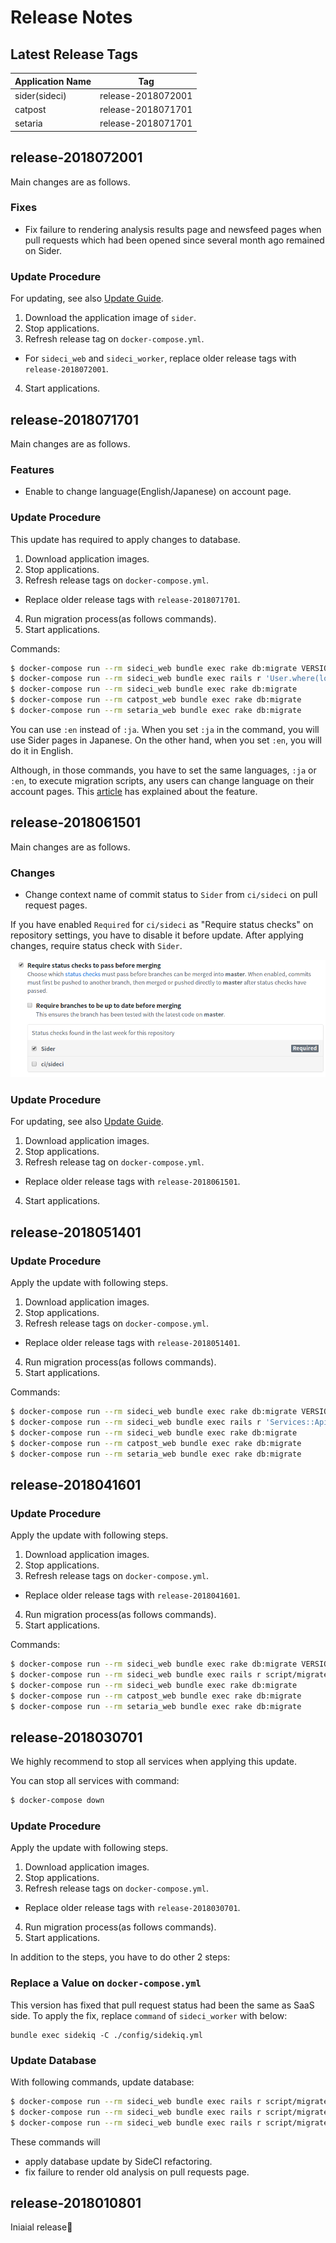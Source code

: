 # Release Notes

## Latest Release Tags

| Application Name | Tag |
| ------------- | ------- |
| sider(sideci) | release-2018072001 |
| catpost | release-2018071701 |
| setaria | release-2018071701|

## release-2018072001
Main changes are as follows.

### Fixes
* Fix failure to rendering analysis results page and newsfeed pages when pull requests which had been opened since several month ago remained on Sider.

### Update Procedure
For updating, see also [Update Guide](/onpremise/quick_start/update).

1. Download the application image of `sider`.
2. Stop applications.
3. Refresh release tag on `docker-compose.yml`.
  * For `sideci_web` and `sideci_worker`, replace older release tags with `release-2018072001`.
4. Start applications.

## release-2018071701
Main changes are as follows.

### Features
* Enable to change language(English/Japanese) on account page.

### Update Procedure
This update has required to apply changes to database.

1. Download application images.
2. Stop applications.
3. Refresh release tags on `docker-compose.yml`.
  * Replace older release tags with `release-2018071701`.
4. Run migration process(as follows commands).
5. Start applications.

Commands:

```sh
$ docker-compose run --rm sideci_web bundle exec rake db:migrate VERSION=20180621063716
$ docker-compose run --rm sideci_web bundle exec rails r 'User.where(locale: nil).find_each { |user| user.update!(locale: :ja) }'
$ docker-compose run --rm sideci_web bundle exec rake db:migrate
$ docker-compose run --rm catpost_web bundle exec rake db:migrate
$ docker-compose run --rm setaria_web bundle exec rake db:migrate
```

You can use `:en` instead of `:ja`. When you set `:ja` in the command, you will use Sider pages in Japanese. On the other hand, when you set `:en`, you will do it in English.

Although, in those commands, you have to set the same languages, `:ja` or `:en`, to execute migration scripts, any users can change language on their account pages. This [article](https://blog.sideci.com/setting-language-preferences-in-your-account-bb3ee6b42a07) has explained about the feature.

## release-2018061501
Main changes are as follows.

### Changes
* Change context name of commit status to `Sider` from `ci/sideci` on pull request pages.

If you have enabled `Required` for `ci/sideci` as "Require status checks" on repository settings, you have to disable it before update. After applying changes, require status check with `Sider`.

![Commit Status Context](../../.gitbook/assets/commit-status-context.png)

### Update Procedure
For updating, see also [Update Guide](/onpremise/quick_start/update).

1. Download application images.
2. Stop applications.
3. Refresh release tag on `docker-compose.yml`.
  * Replace older release tags with `release-2018061501`.
4. Start applications.

## release-2018051401
### Update Procedure
Apply the update with following steps.

1. Download application images.
2. Stop applications.
3. Refresh release tags on `docker-compose.yml`.
  * Replace older release tags with `release-2018051401`.
4. Run migration process(as follows commands).
5. Start applications.

Commands:

```sh
$ docker-compose run --rm sideci_web bundle exec rake db:migrate VERSION=20180423083742
$ docker-compose run --rm sideci_web bundle exec rails r 'Services::ApiCacheRefreshService.refresh_all!'
$ docker-compose run --rm sideci_web bundle exec rake db:migrate
$ docker-compose run --rm catpost_web bundle exec rake db:migrate
$ docker-compose run --rm setaria_web bundle exec rake db:migrate
```

## release-2018041601
### Update Procedure
Apply the update with following steps.

1. Download application images.
2. Stop applications.
3. Refresh release tags on `docker-compose.yml`.
  * Replace older release tags with `release-2018041601`.
4. Run migration process(as follows commands).
5. Start applications.

Commands:

```sh
$ docker-compose run --rm sideci_web bundle exec rake db:migrate VERSION=20180326070805
$ docker-compose run --rm sideci_web bundle exec rails r script/migrate/20180402_set_display_name_from_name_in_organizations.rb
$ docker-compose run --rm sideci_web bundle exec rake db:migrate
$ docker-compose run --rm catpost_web bundle exec rake db:migrate
$ docker-compose run --rm setaria_web bundle exec rake db:migrate
```

## release-2018030701
We highly recommend to stop all services when applying this update.

You can stop all services with command:

```sh
$ docker-compose down
```

### Update Procedure
Apply the update with following steps.

1. Download application images.
2. Stop applications.
3. Refresh release tags on `docker-compose.yml`.
  * Replace older release tags with `release-2018030701`.
4. Run migration process(as follows commands).
5. Start applications.

In addition to the steps, you have to do other 2 steps:

### Replace a Value on `docker-compose.yml`
This version has fixed that pull request status had been the same as SaaS side. To apply the fix, replace `command` of `sideci_worker` with below:

```
bundle exec sidekiq -C ./config/sidekiq.yml
```

### Update Database
With following commands, update database:

```sh
$ docker-compose run --rm sideci_web bundle exec rails r script/migrate/20180220_ghrepo_null2false.rb
$ docker-compose run --rm sideci_web bundle exec rails r script/migrate/20180123_migrate_trial_subscriptions.rb
$ docker-compose run --rm sideci_web bundle exec rails r script/migrate/20180302_update_last_analyzed_at_of_pull_requests.rb
```

These commands will

* apply database update by SideCI refactoring.
* fix failure to render old analysis on pull requests page.

## release-2018010801

Iniaial release🎉
